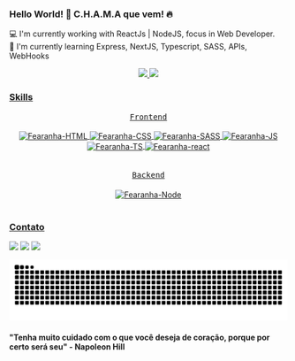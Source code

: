 ### Hello World! 👋 C.H.A.M.A que vem! 🔥

💻 I'm currently working with ReactJs | NodeJS, focus in Web Developer. <br>
🌱 I'm currently learning Express, NextJS, Typescript, SASS, APIs, WebHooks <br>

<div align="center">
  <a href="https://github.com/fearanha">
  <img height="180em" src="https://github-readme-stats.vercel.app/api?username=fearanha&show_icons=true&theme=dracula&include_all_commits=true&count_private=true"/>
  <img height="180em" src="https://github-readme-stats.vercel.app/api/top-langs/?username=fearanha&layout=compact&langs_count=7&theme=dracula"/>
</div>

### Skills

<div align="center">
  <kbd>Frontend</kbd>
</div>  
     <div align="center" style="display: inline_block"><br>  
        <img align="center" alt="Fearanha-HTML" height="30" width="80"
        src="https://img.shields.io/badge/HTML-239120?style=for-the-badge&logo=html5&logoColor=white">
        <img align="center" alt="Fearanha-CSS" height="30" width="80"
        src="https://img.shields.io/badge/CSS-239120?&style=for-the-badge&logo=css3&logoColor=white">
        <img align="center" alt="Fearanha-SASS" height="30" width="80"
        src="https://img.shields.io/badge/Sass-CC6699?style=for-the-badge&logo=sass&logoColor=white">
        <img align="center" alt="Fearanha-JS" height="30" width="80"
        src="https://img.shields.io/badge/JavaScript-F7DF1E?style=for-the-badge&logo=javascript&logoColor=black">
        <img align="center" alt="Fearanha-TS" height="30" width="80"
        src="https://img.shields.io/badge/TypeScript-007ACC?style=for-the-badge&logo=typescript&logoColor=white">
        <img align="center" alt="Fearanha-react" height="30" width="80"
        src="https://img.shields.io/badge/React-20232A?style=for-the-badge&logo=react&logoColor=61DAFB">
     </div>
<div align="center"><br><br>
  <kbd>Backend</kbd>
</div>  
     <div align="center" style="display: inline_block"><br>
        <img align="center" alt="Fearanha-Node" height="30" width="80"
        src="https://img.shields.io/badge/Node.js-43853D?style=for-the-badge&logo=node.js&logoColor=white">
     </div><br> 
  
### Contato

<div>
<a href = "mailto:felipearanha.c@gmail.com"><img src="https://img.shields.io/badge/Gmail-D14836?style=for-the-badge&logo=gmail&logoColor=white" target="_blank"></a>
<a href="https://instagram.com/feharanha" target="_blank"><img src="https://img.shields.io/badge/-Instagram-%23E4405F?style=for-the-badge&logo=instagram&logoColor=white" target="_blank"></a>
<a href="https://www.linkedin.com/in/felipe-aranha-adc" target="_blank"><img src="https://img.shields.io/badge/-LinkedIn-%230077B5?style=for-the-badge&logo=linkedin&logoColor=white" target="_blank"></a>

![Snake animation](https://github.com/fearanha/fearanha/blob/output/github-contribution-grid-snake.svg)

</div>
  
#### "Tenha muito cuidado com o que você deseja de coração, porque por certo será seu" - Napoleon Hill
